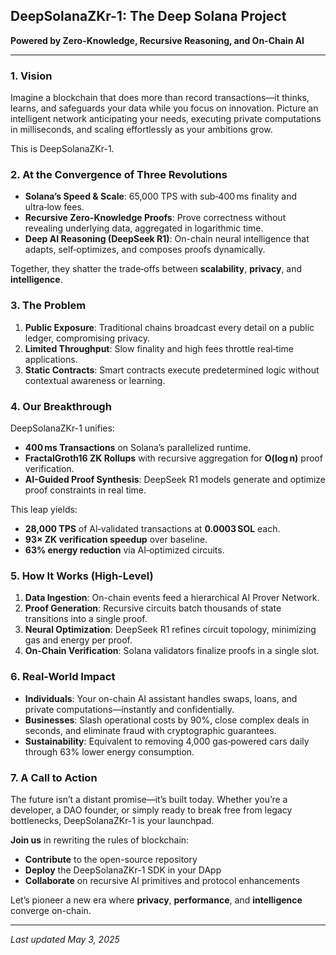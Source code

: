 ## DeepSolanaZKr-1: The Deep Solana Project

**Powered by Zero-Knowledge, Recursive Reasoning, and On-Chain AI**

---

### 1. Vision

Imagine a blockchain that does more than record transactions—it thinks, learns, and safeguards your data while you focus on innovation. Picture an intelligent network anticipating your needs, executing private computations in milliseconds, and scaling effortlessly as your ambitions grow.

This is DeepSolanaZKr-1.

### 2. At the Convergence of Three Revolutions

* **Solana’s Speed & Scale**: 65,000 TPS with sub‑400 ms finality and ultra‑low fees.
* **Recursive Zero-Knowledge Proofs**: Prove correctness without revealing underlying data, aggregated in logarithmic time.
* **Deep AI Reasoning (DeepSeek R1)**: On-chain neural intelligence that adapts, self‑optimizes, and composes proofs dynamically.

Together, they shatter the trade‑offs between **scalability**, **privacy**, and **intelligence**.

### 3. The Problem

1. **Public Exposure**: Traditional chains broadcast every detail on a public ledger, compromising privacy.
2. **Limited Throughput**: Slow finality and high fees throttle real‑time applications.
3. **Static Contracts**: Smart contracts execute predetermined logic without contextual awareness or learning.

### 4. Our Breakthrough

DeepSolanaZKr-1 unifies:

* **400 ms Transactions** on Solana’s parallelized runtime.
* **FractalGroth16 ZK Rollups** with recursive aggregation for **O(log n)** proof verification.
* **AI-Guided Proof Synthesis**: DeepSeek R1 models generate and optimize proof constraints in real time.

This leap yields:

* **28,000 TPS** of AI‑validated transactions at **0.0003 SOL** each.
* **93× ZK verification speedup** over baseline.
* **63% energy reduction** via AI‑optimized circuits.

### 5. How It Works (High-Level)

1. **Data Ingestion**: On-chain events feed a hierarchical AI Prover Network.
2. **Proof Generation**: Recursive circuits batch thousands of state transitions into a single proof.
3. **Neural Optimization**: DeepSeek R1 refines circuit topology, minimizing gas and energy per proof.
4. **On-Chain Verification**: Solana validators finalize proofs in a single slot.

### 6. Real-World Impact

* **Individuals**: Your on-chain AI assistant handles swaps, loans, and private computations—instantly and confidentially.
* **Businesses**: Slash operational costs by 90%, close complex deals in seconds, and eliminate fraud with cryptographic guarantees.
* **Sustainability**: Equivalent to removing 4,000 gas‑powered cars daily through 63% lower energy consumption.

### 7. A Call to Action

The future isn’t a distant promise—it’s built today. Whether you’re a developer, a DAO founder, or simply ready to break free from legacy bottlenecks, DeepSolanaZKr-1 is your launchpad.

**Join us** in rewriting the rules of blockchain:

* **Contribute** to the open-source repository
* **Deploy** the DeepSolanaZKr-1 SDK in your DApp
* **Collaborate** on recursive AI primitives and protocol enhancements

Let’s pioneer a new era where **privacy**, **performance**, and **intelligence** converge on-chain.

---

*Last updated May 3, 2025*
